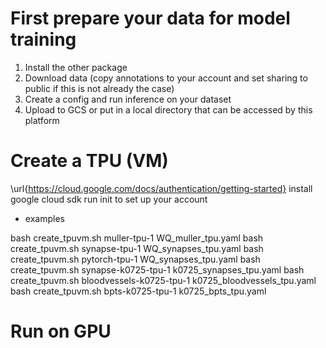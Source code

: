 

# First prepare your data for model training
1. Install the other package
2. Download data (copy annotations to your account and set sharing to public if this is not already the case)
3. Create a config and run inference on your dataset
4. Upload to GCS or put in a local directory that can be accessed by this platform

# Create a TPU (VM)
\url{https://cloud.google.com/docs/authentication/getting-started}
install google cloud sdk
run init to set up your account

- examples

bash create_tpuvm.sh muller-tpu-1 WQ_muller_tpu.yaml
bash create_tpuvm.sh synapse-tpu-1 WQ_synapses_tpu.yaml
bash create_tpuvm.sh pytorch-tpu-1 WQ_synapses_tpu.yaml
bash create_tpuvm.sh synapse-k0725-tpu-1 k0725_synapses_tpu.yaml
bash create_tpuvm.sh bloodvessels-k0725-tpu-1 k0725_bloodvessels_tpu.yaml
bash create_tpuvm.sh bpts-k0725-tpu-1 k0725_bpts_tpu.yaml

# Run on GPU


